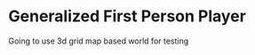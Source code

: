 [comment]: # (develop_godot\first_person\documentation\first_person.md)
# Generalized First Person Player
Going to use 3d grid map based world for testing
